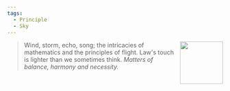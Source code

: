 ```yaml
---
tags:
  - Principle
  - Sky
---
```


<div style="float: right; padding-left: 10px;"><img src="/Principles/files/scale.png" width=100 width=100 style="margin:0" /></div>

> Wind, storm, echo, song; the intricacies of mathematics and the principles of flight. Law's touch is lighter than we sometimes think. *Matters of balance, harmony and necessity.*
